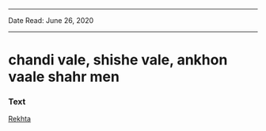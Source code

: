 
---

Date Read: June 26, 2020

---


# chandi vale, shishe vale, ankhon vaale shahr men


### Text

[Rekhta](https://www.rekhta.org/ghazals/chaandii-vaale-shiishe-vaale-aankhon-vaale-shahr-men-ali-akbar-natiq-ghazals?lang=hi)

